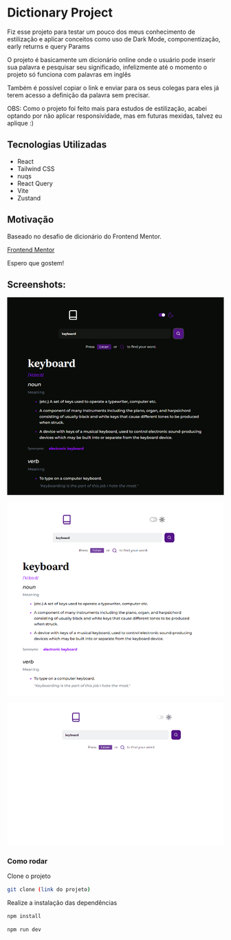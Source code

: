# Dictionary Project

Fiz esse projeto para testar um pouco dos meus conhecimento de estilização e aplicar conceitos como uso de Dark Mode, componentização, early returns e query Params

O projeto é basicamente um dicionário online onde o usuário pode inserir sua palavra e pesquisar seu significado, infelizmente até o momento o projeto só funciona com palavras em inglês

Também é possível copiar o link e enviar para os seus colegas para eles já terem acesso a definição da palavra sem precisar.

OBS: Como o projeto foi feito mais para estudos de estilização, acabei optando por não aplicar responsividade, mas em futuras mexidas, talvez eu aplique :)

## Tecnologias Utilizadas

- React
- Tailwind CSS
- nuqs
- React Query
- Vite
- Zustand

## Motivação

Baseado no desafio de dicionário do Frontend Mentor.

[Frontend Mentor](https://www.frontendmentor.io/challenges/dictionary-web-app-h5wwnyuKFL?tab=downloads)

Espero que gostem!

## Screenshots:

![Screenshot 1](/src/assets/DICT%201.png)

![Screenshot 2](/src/assets/DICT%202.png)

![Screenshot 3](/src/assets/GIF%20DICT.gif)

### Como rodar

Clone o projeto

```bash
git clone (link do projeto)
```

Realize a instalação das dependências

```bash
npm install
```

```bash
npm run dev
```
